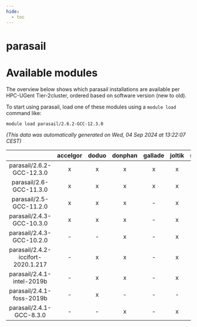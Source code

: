 ```yaml
---
hide:
  - toc
---
```


parasail
========

# Available modules


The overview below shows which parasail installations are available per HPC-UGent Tier-2cluster, ordered based on software version (new to old).

To start using parasail, load one of these modules using a `module load` command like:

```shell
module load parasail/2.6.2-GCC-12.3.0
```

*(This data was automatically generated on Wed, 04 Sep 2024 at 13:22:07 CEST)*  

| |accelgor|doduo|donphan|gallade|joltik|shinx|skitty|
| :---: | :---: | :---: | :---: | :---: | :---: | :---: | :---: |
|parasail/2.6.2-GCC-12.3.0|x|x|x|x|x|x|x|
|parasail/2.6-GCC-11.3.0|x|x|x|x|x|-|x|
|parasail/2.5-GCC-11.2.0|x|x|x|-|x|-|x|
|parasail/2.4.3-GCC-10.3.0|x|x|x|-|x|-|x|
|parasail/2.4.3-GCC-10.2.0|-|-|x|-|x|-|-|
|parasail/2.4.2-iccifort-2020.1.217|-|x|x|-|x|-|x|
|parasail/2.4.1-intel-2019b|-|x|x|-|x|-|x|
|parasail/2.4.1-foss-2019b|-|x|-|-|-|-|-|
|parasail/2.4.1-GCC-8.3.0|-|-|x|-|x|-|x|
